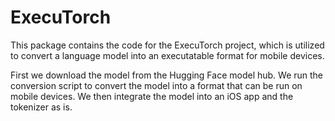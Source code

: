 # ExecuTorch

This package contains the code for the ExecuTorch project, which is utilized to convert a language model into an executatable format for mobile devices.

First we download the model from the Hugging Face model hub. We run the conversion script to convert the model into a format that can be run on mobile devices. We then integrate the model into an iOS app and the tokenizer as is.